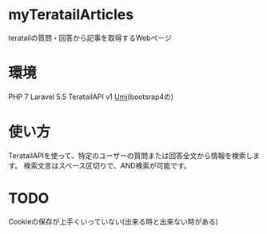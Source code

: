 # myTeratailArticles
teratailの質問・回答から記事を取得するWebページ

# 環境
PHP 7
Laravel 5.5
TeratailAPI v1
[Umi](https://nkmr6194.github.io/Umi/)(bootsrap4の)

# 使い方
TeratailAPIを使って、特定のユーザーの質問または回答全文から情報を検索します。
検索文言はスペース区切りで、AND検索が可能です。

# TODO
Cookieの保存が上手くいっていない(出来る時と出来ない時がある)
